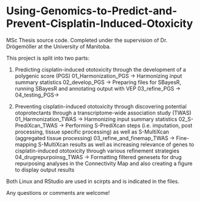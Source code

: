 # Using-Genomics-to-Predict-and-Prevent-Cisplatin-Induced-Otoxicity
MSc Thesis source code. Completed under the supervision of Dr. Drögemöller at the University of Manitoba.


This project is split into two parts:
1) Predicting cisplatin-induced ototoxicity through the development of a polygenic score (PGS)
01_Harmonization_PGS -> Harmonizing input summary statistics
02_develop_PGS -> Preparing files for SBayesR, running SBayesR and annotating output with VEP
03_refine_PGS ->
04_testing_PGS-> 

2) Preventing cisplatin-induced ototoxicity through discovering potential otoprotectants through a transcriptome-wide association study (TWAS)
01_Harmonization_TWAS -> Harmonizing input summary statistics
02_S-PrediXcan_TWAS -> Performing S-PrediXcan steps (i.e. imputation, post processing, tissue specific processing) as well as S-MultiXcan (aggregated tissue processing)
03_refine_and_finemap_TWAS -> Fine-mapping S-MultiXcan results as well as increasing relevance of genes to cisplatin-induced ototoxicity through various refinement strategies 
04_drugrepurpoinsg_TWAS -> Formatting filtered genesets for drug repurposing analyses in the Connectivity Map and also creating a figure to display output results

Both Linux and RStudio are used in scirpts and is indicated in the files.

Any questions or comments are welcome!
